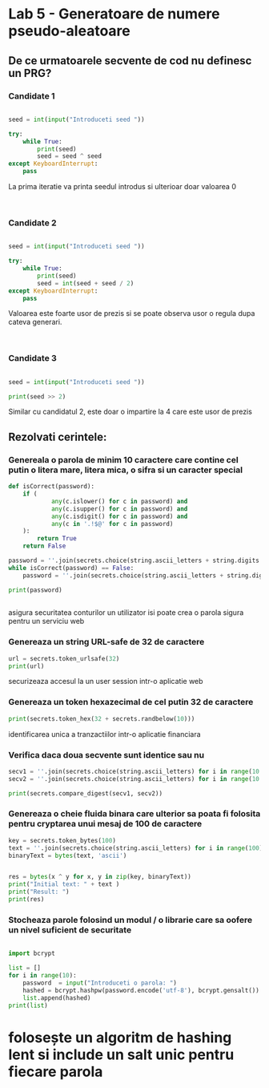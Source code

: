 # Lab 5 - Generatoare de numere pseudo-aleatoare 

## De ce urmatoarele secvente de cod nu definesc un PRG?



### Candidate 1
```python

seed = int(input("Introduceti seed "))

try:
    while True:
        print(seed)
        seed = seed ^ seed
except KeyboardInterrupt:
    pass
```

La prima iteratie va printa seedul introdus si ulterioar doar valoarea 0

<br>

### Candidate 2

```python

seed = int(input("Introduceti seed "))

try:
    while True:
        print(seed)
        seed = int(seed + seed / 2)
except KeyboardInterrupt:
    pass
```
Valoarea este foarte usor de prezis si se poate observa usor o regula dupa cateva generari.

<br>

### Candidate 3

```python

seed = int(input("Introduceti seed "))

print(seed >> 2)
```

Similar cu candidatul 2, este doar o impartire la 4 care este usor de prezis



## Rezolvati cerintele:

### Genereala o parola de minim 10 caractere care contine cel putin o litera mare, litera mica, o sifra si un caracter special

```python
def isCorrect(password):
    if (
            any(c.islower() for c in password) and
            any(c.isupper() for c in password) and
            any(c.isdigit() for c in password) and
            any(c in '.!$@' for c in password)
    ):
        return True
    return False

password = ''.join(secrets.choice(string.ascii_letters + string.digits + '.!$@') for i in range(10 + secrets.randbelow(10)))
while isCorrect(password) == False:
    password = ''.join(secrets.choice(string.ascii_letters + string.digits + '.!$@') for i in range(10 + secrets.randbelow(10)))

print(password)
    
```
asigura securitatea conturilor
un utilizator isi poate crea o parola sigura pentru un serviciu web



### Genereaza un string URL-safe de 32 de caractere

```python
url = secrets.token_urlsafe(32)
print(url)

```
securizeaza accesul la un user session intr-o aplicatie web

### Genereaza un token hexazecimal de cel putin 32 de caractere

```python
print(secrets.token_hex(32 + secrets.randbelow(10)))
```
identificarea unica a tranzactiilor intr-o aplicatie financiara


### Verifica daca doua secvente sunt identice sau nu

```python
secv1 = ''.join(secrets.choice(string.ascii_letters) for i in range(10 + secrets.randbelow(10)))
secv2 = ''.join(secrets.choice(string.ascii_letters) for i in range(10 + secrets.randbelow(10)))

print(secrets.compare_digest(secv1, secv2))
```



### Genereaza o cheie fluida binara care ulterior sa poata fi folosita pentru cryptarea unui mesaj de 100 de caractere

```python
key = secrets.token_bytes(100)
text = ''.join(secrets.choice(string.ascii_letters) for i in range(100))
binaryText = bytes(text, 'ascii')


res = bytes(x ^ y for x, y in zip(key, binaryText))
print("Initial text: " + text )
print("Result: ")
print(res)
```


### Stocheaza parole folosind un modul / o librarie care sa oofere un nivel suficient de securitate

```python

import bcrypt

list = []
for i in range(10):
    password  = input("Introduceti o parola: ")
    hashed = bcrypt.hashpw(password.encode('utf-8'), bcrypt.gensalt())
    list.append(hashed)
print(list)
```


#  folosește un algoritm de hashing lent si include un salt unic pentru fiecare parola

